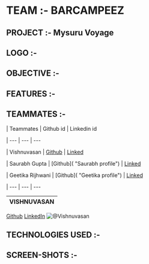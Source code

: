 # TEAM :- BARCAMPEEZ
## PROJECT :- Mysuru Voyage
## LOGO :-

## OBJECTIVE :-

## FEATURES :-

## TEAMMATES :-
| Teammates | Github id | Linkedin id 

| --- | --- | ---

| Vishnuvasan | [Github](https://github.com/Cipher-unhsiV "Vishnu profile") | [Linked](https://www.linkedin.com/in/vishnuvasan-srinivasan-0b2012194/ "Vishnu")

| Saurabh Gupta | [Github]( "Saurabh profile") | [Linked]( "Saurabh")

| Geetika Rijhwani | [Github]( "Geetika profile") | [Linked]( "Geetika")

| --- | --- | ---

| VISHNUVASAN |
| --- 
[Github](https://github.com/Cipher-unhsiV "Vishnu profile")
[LinkedIn](https://www.linkedin.com/in/vishnuvasan-srinivasan-0b2012194/ "Vishnu")
![@Vishnuvasan](https://avatars.githubusercontent.com/Cipher-unhsiV?s=150&v=1)





## TECHNOLOGIES USED :-

## SCREEN-SHOTS :-


